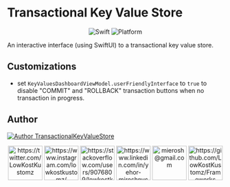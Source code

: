# Transactional Key Value Store

<p align="center">
<a><img alt="Swift" src="https://img.shields.io/badge/Swift-5-F57C00.svg?style=flat" /></a>
<a><img alt="Platform" src="https://img.shields.io/cocoapods/p/StatusAlert.svg?style=flat&label=Platform" /></a>


An interactive interface (using SwiftUI) to a transactional key value store.

## Customizations

 - set `KeyValuesDashboardViewModel.userFriendlyInterface` to `true` to disable "COMMIT" and "ROLLBACK" transaction buttons when no transaction in progress.

## Author

[FrameworksRepo]: https://github.com/LowKostKustomz/Frameworks

[![Author TransactionalKeyValueStore](https://assets.gitlab-static.net/ZEBSTER/FrameworksAssets/raw/master/StatusAlert/StatusAlertAuthor.png)][FrameworksRepo]

<p align="center">
<a href="https://twitter.com/LowKostKustomz"><img alt="https://twitter.com/LowKostKustomz" src="https://assets.gitlab-static.net/ZEBSTER/FrameworksAssets/raw/master/Socials/Twitter.png" width="80"/></a>
<a href="https://www.instagram.com/lowkostkustomz/"><img alt="https://www.instagram.com/lowkostkustomz/" src="https://assets.gitlab-static.net/ZEBSTER/FrameworksAssets/raw/master/Socials/Instagram.png" width="80"/></a>
<a href="https://stackoverflow.com/users/9076809/lowkostkustomz"><img alt="https://stackoverflow.com/users/9076809/lowkostkustomz" src="https://assets.gitlab-static.net/ZEBSTER/FrameworksAssets/raw/master/Socials/StackOverflow.png" width="80"/></a>
<a href="https://www.linkedin.com/in/yehor-miroshnychenko"><img alt="https://www.linkedin.com/in/yehor-miroshnychenko" src="https://assets.gitlab-static.net/ZEBSTER/FrameworksAssets/raw/master/Socials/LinkedIn.png" width="80"/></a>
<a href="mierosh@gmail.com"><img alt="mierosh@gmail.com" src="https://assets.gitlab-static.net/ZEBSTER/FrameworksAssets/raw/master/Socials/Email.png" width="80"/></a>
<a href="https://github.com/LowKostKustomz/Frameworks"><img alt="https://github.com/LowKostKustomz/Frameworks" src="https://assets.gitlab-static.net/ZEBSTER/FrameworksAssets/raw/master/Socials/Portfolio.png" width="80"/></a>
</p>
